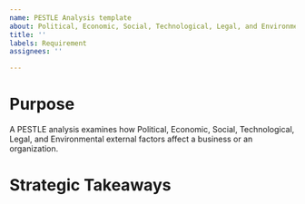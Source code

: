 ```yaml
---
name: PESTLE Analysis template
about: Political, Economic, Social, Technological, Legal, and Environmental Analysis
title: ''
labels: Requirement
assignees: ''

---
```


# Purpose

A PESTLE analysis examines how Political, Economic, Social, Technological, Legal, and Environmental external factors affect a business or an organization.

# Strategic Takeaways
